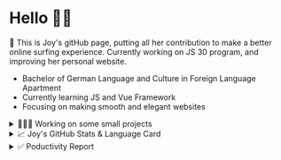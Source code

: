 # Hello 👋🏻

🤡 This is Joy's gitHub page, putting all her contribution to make a better online surfing experience. Currently working on JS 30 program, and improving her personal website.

- Bachelor of German Language and Culture in Foreign Language Apartment
- Currently learning JS and Vue Framework
- Focusing on making smooth and elegant websites


<details>
<summary>👩🏻‍💻 Working on some small projects</summary>

<br>

[![ReadMe Card](https://github-readme-stats.vercel.app/api/pin/?username=Joy-port&repo=todolist&theme=ayu-mirage)](https://github.com/Joy-port/todolist)

[![ReadMe Card](https://github-readme-stats.vercel.app/api/pin/?username=Joy-port&repo=week6-exhibinection&theme=ayu-mirage)](https://github.com/Joy-port/week6-exhibinection)

[![ReadMe Card](https://github-readme-stats.vercel.app/api/pin/?username=Joy-port&repo=week8-doyoga&theme=ayu-mirage)](https://github.com/Joy-port/week8-doyoga)

</details>

<details>
<summary>📈  Joy's GitHub Stats & Language Card</summary>
</br>

<p align="left"> <img src="https://github-readme-stats.vercel.app/api/top-langs/?username=Joy-port&layout=compact&langs_count=4&theme=ayu-mirage" alt="Top Languages Card" />

</br>

<p align="left"> <img src="https://github-readme-stats.vercel.app/api?username=Joy-port&count_private=true&show_icons=true&theme=ayu-mirage" alt="GitHub Stats" />

</details>


<details>
<summary>✅ Poductivity Report</summary>

</br>

<!-- TODO-IST:START -->
🏆  1,006 Karma Points           
🌸  Completed 0 tasks today           
✅  Completed 29 tasks so far           
⏳  Longest streak is 3 days
<!-- TODO-IST:END -->


<!--START_SECTION:waka-->
```text
JavaScript   12 hrs 17 mins  ████████████▒░░░░░░░░░░░░   49.03 % 
SCSS         6 hrs 50 mins   ██████▓░░░░░░░░░░░░░░░░░░   27.27 % 
HTML         4 hrs 9 mins    ████░░░░░░░░░░░░░░░░░░░░░   16.54 % 
EJS          1 hr 13 mins    █▒░░░░░░░░░░░░░░░░░░░░░░░   04.91 % 
Markdown     28 mins         ▒░░░░░░░░░░░░░░░░░░░░░░░░   01.90 % 
```
<!--END_SECTION:waka-->


</details>
